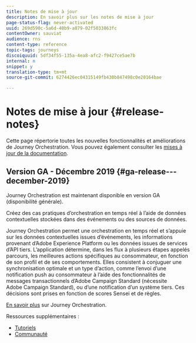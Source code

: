 ```yaml
---
title: Notes de mise à jour
description: En savoir plus sur les notes de mise à jour
page-status-flag: never-activated
uuid: 269d590c-5a6d-40b9-a879-02f5033863fc
contentOwner: sauviat
audience: rns
content-type: reference
topic-tags: journeys
discoiquuid: 5df34f55-135a-4ea8-afc2-f9427ce5ae7b
internal: n
snippet: y
translation-type: tm+mt
source-git-commit: 6274426ec04315149fb430b847498c0e20164bae

---
```



# Notes de mise à jour {#release-notes}

Cette page répertorie toutes les nouvelles fonctionnalités et améliorations de Journey Orchestration.
Vous pouvez également consulter les [mises à jour de la documentation](../release-notes/documentation-updates.md).

## Version GA - Décembre 2019 {#ga-release---december-2019}

Journey Orchestration est maintenant disponible en version GA (disponibilité générale).

Créez des cas pratiques d’orchestration en temps réel à l’aide de données contextuelles stockées dans des événements ou des sources de données.

Journey Orchestration permet une orchestration en temps réel et s’appuie sur les données contextuelles issues d’événements, les informations provenant d’Adobe Experience Platform ou les données issues de services d’API tiers. L’application détermine, dans les flux à plusieurs étapes appelés parcours, les meilleures actions spécifiques au consommateur, en fonction de son profil et de ses comportements. Elles consistent à conjuguer une synchronisation optimale et un type d’action, comme l’envoi d’une notification push au consommateur à l’aide des fonctionnalités de messages transactionnels d’Adobe Campaign Standard (nécessite Adobe Campaign Standard), ou d’une notification d’un système tiers. Ces décisions sont prises en fonction de scores Sensei et de règles.

[En savoir plus](../action/working-with-adobe-campaign.md) sur Journey Orchestration.

Ressources supplémentaires :

* [Tutoriels](https://docs.adobe.com/content/help/en/platform-learn/tutorials/journey-orchestration/introduction.html)
* [Communauté](https://www.adobe.com/go/journeyorchestrationcommunity)